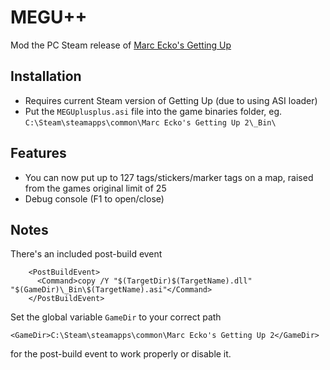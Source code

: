 # MEGU++
Mod the PC Steam release of [Marc Ecko's Getting Up](https://store.steampowered.com/app/260190/Marc_Ecks_Getting_Up_Contents_Under_Pressure/)

## Installation
- Requires current Steam version of Getting Up (due to using ASI loader)
- Put the `MEGUplusplus.asi` file into the game binaries folder, eg. `C:\Steam\steamapps\common\Marc Ecko's Getting Up 2\_Bin\`


## Features
- You can now put up to 127 tags/stickers/marker tags on a map, raised from the games original limit of 25
- Debug console (F1 to open/close)


## Notes

There's an included post-build event
```
    <PostBuildEvent>
      <Command>copy /Y "$(TargetDir)$(TargetName).dll" "$(GameDir)\_Bin\$(TargetName).asi"</Command>
    </PostBuildEvent>
```

Set the global variable `GameDir` to your correct path
```
<GameDir>C:\Steam\steamapps\common\Marc Ecko's Getting Up 2</GameDir>
```
for the post-build event to work properly or disable it.
